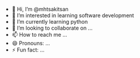 - 👋 Hi, I’m @mhtsakitsan
- 👀 I’m interested in learning software development
- 🌱 I’m currently learning python
- 💞️ I’m looking to collaborate on ...
- 📫 How to reach me ...
- 😄 Pronouns: ...
- ⚡ Fun fact: ...

<!---
mhtsakitsan/mhtsakitsan is a ✨ special ✨ repository because its `README.md` (this file) appears on your GitHub profile.
You can click the Preview link to take a look at your changes.
--->
